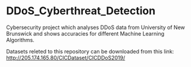 # DDoS_Cyberthreat_Detection


Cybersecurity project which analyses DDoS data from University of New Brunswick and shows accuracies for different Machine Learning Algorithms.


Datasets releted to this repository can be downloaded from this link:     http://205.174.165.80/CICDataset/CICDDoS2019/

